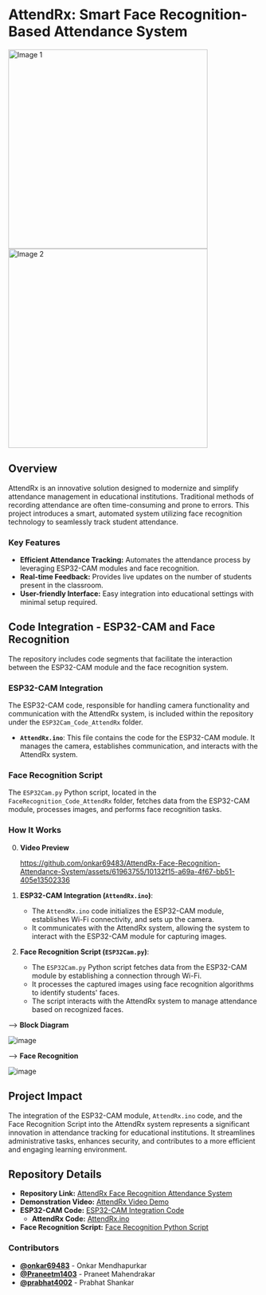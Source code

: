 # AttendRx: Smart Face Recognition-Based Attendance System

<div>
  <img src="https://github.com/onkar69483/AttendRx-Face-Recognition-Attendance-System/assets/61963755/3961f0af-ca7c-485f-9b09-423d8ae78c94" alt="Image 1" width="400" height="auto"/>
  <img src="https://github.com/onkar69483/AttendRx-Face-Recognition-Attendance-System/assets/61963755/af3a6a49-e795-42bc-b403-711398fd050b" alt="Image 2" width="400" height="auto"/>
</div>

## Overview

AttendRx is an innovative solution designed to modernize and simplify attendance management in educational institutions. Traditional methods of recording attendance are often time-consuming and prone to errors. This project introduces a smart, automated system utilizing face recognition technology to seamlessly track student attendance.

### Key Features

- **Efficient Attendance Tracking:** Automates the attendance process by leveraging ESP32-CAM modules and face recognition.
- **Real-time Feedback:** Provides live updates on the number of students present in the classroom.
- **User-friendly Interface:** Easy integration into educational settings with minimal setup required.

## Code Integration - ESP32-CAM and Face Recognition

The repository includes code segments that facilitate the interaction between the ESP32-CAM module and the face recognition system.

### ESP32-CAM Integration

The ESP32-CAM code, responsible for handling camera functionality and communication with the AttendRx system, is included within the repository under the `ESP32Cam_Code_AttendRx` folder.

- **`AttendRx.ino`**: This file contains the code for the ESP32-CAM module. It manages the camera, establishes communication, and interacts with the AttendRx system.

### Face Recognition Script

The `ESP32Cam.py` Python script, located in the `FaceRecognition_Code_AttendRx` folder, fetches data from the ESP32-CAM module, processes images, and performs face recognition tasks.

### How It Works

0. **Video Preview**

   https://github.com/onkar69483/AttendRx-Face-Recognition-Attendance-System/assets/61963755/10132f15-a69a-4f67-bb51-405e13502336

2. **ESP32-CAM Integration (`AttendRx.ino`)**:
   - The `AttendRx.ino` code initializes the ESP32-CAM module, establishes Wi-Fi connectivity, and sets up the camera.
   - It communicates with the AttendRx system, allowing the system to interact with the ESP32-CAM module for capturing images.

3. **Face Recognition Script (`ESP32Cam.py`)**:
   - The `ESP32Cam.py` Python script fetches data from the ESP32-CAM module by establishing a connection through Wi-Fi.
   - It processes the captured images using face recognition algorithms to identify students' faces.
   - The script interacts with the AttendRx system to manage attendance based on recognized faces.

--> **Block Diagram**

   ![image](https://github.com/onkar69483/AttendRx-Face-Recognition-Attendance-System/assets/61963755/b668ed57-8b8b-4dff-a37b-1783d611961e)

--> **Face Recognition**

   ![image](https://github.com/onkar69483/AttendRx-Face-Recognition-Attendance-System/assets/61963755/df4a9869-4b47-4df6-9aeb-eb94e0f60401)

## Project Impact

The integration of the ESP32-CAM module, `AttendRx.ino` code, and the Face Recognition Script into the AttendRx system represents a significant innovation in attendance tracking for educational institutions. It streamlines administrative tasks, enhances security, and contributes to a more efficient and engaging learning environment.

## Repository Details

- **Repository Link:** [AttendRx Face Recognition Attendance System](https://github.com/onkar69483/AttendRx-Face-Recognition-Attendance-System)
- **Demonstration Video:** [AttendRx Video Demo](https://youtu.be/sz25xxF_AVE?si=RQfvERSrklVlNIQV)
- **ESP32-CAM Code:** [ESP32-CAM Integration Code](https://github.com/onkar69483/AttendRx-Face-Recognition-Attendance-System/tree/main/ESP32Cam_Code_AttendRx)
  - **AttendRx Code:** [AttendRx.ino](https://github.com/onkar69483/AttendRx-Face-Recognition-Attendance-System/blob/main/ESP32Cam_Code_AttendRx/AttendRx.ino)
- **Face Recognition Script:** [Face Recognition Python Script](https://github.com/onkar69483/AttendRx-Face-Recognition-Attendance-System/blob/main/FaceRecognition_Code_AttendRx/ESP32Cam.py)

### Contributors

- **[@onkar69483](https://github.com/onkar69483)** - Onkar Mendhapurkar
- **[@Praneetm1403](https://github.com/Praneetm1403)** - Praneet Mahendrakar
- **[@prabhat4002](https://github.com/prabhat4002)** - Prabhat Shankar
